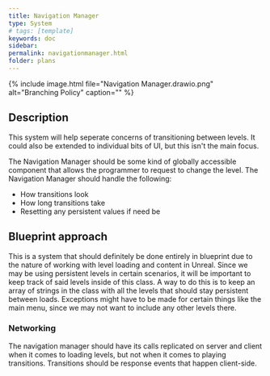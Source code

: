 ```yaml
---
title: Navigation Manager
type: System
# tags: [template]
keywords: doc
sidebar:
permalink: navigationmanager.html
folder: plans
---
```


{% include image.html file="Navigation Manager.drawio.png" alt="Branching Policy" caption="" %}

## Description

This system will help seperate concerns of transitioning between levels. It could also be extended to individual bits of UI, but this isn't the main focus.

The Navigation Manager should be some kind of globally accessible component that allows the programmer to request to change the level. The Navigation Manager should handle the following:

- How transitions look
- How long transitions take
- Resetting any persistent values if need be

## Blueprint approach

This is a system that should definitely be done entirely in blueprint due to the nature of working with level loading and content in Unreal. Since we may be using persistent levels in certain scenarios, it will be important to keep track of said levels inside of this class. A way to do this is to keep an array of strings in the class with all the levels that should stay persistent between loads. Exceptions might have to be made for certain things like the main menu, since we may not want to include any other levels there.

### Networking

The navigation manager should have its calls replicated on server and client when it comes to loading levels, but not when it comes to playing transitions. Transitions should be response events that happen client-side.
